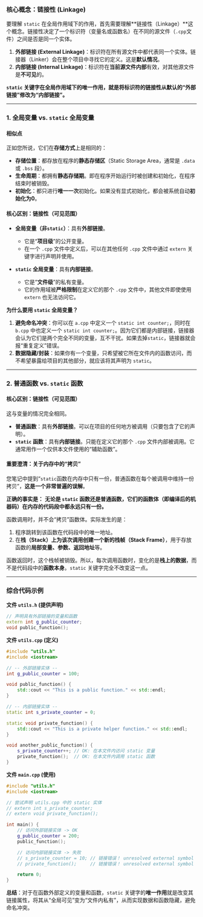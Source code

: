 ### 核心概念：链接性 (Linkage)

要理解 `static` 在全局作用域下的作用，首先需要理解\*\*链接性（Linkage）\*\*这个概念。链接性决定了一个标识符（变量名或函数名）在不同的源文件（`.cpp`文件）之间是否是同一个实体。

1.  **外部链接 (External Linkage)**：标识符在所有源文件中都代表同一个实体。链接器（Linker）会在整个项目中寻找它的定义。这是**默认情况**。
2.  **内部链接 (Internal Linkage)**：标识符在**当前源文件内部**有效，对其他源文件是**不可见**的。

**`static` 关键字在全局作用域下的唯一作用，就是将标识符的链接性从默认的“外部链接”修改为“内部链接”。**

-----

### 1\. 全局变量 vs. `static` 全局变量

#### 相似点

正如您所说，它们在**存储方式**上是相同的：

  * **存储位置**：都存放在程序的**静态存储区**（Static Storage Area，通常是 `.data` 或 `.bss` 段）。
  * **生命周期**：都拥有**静态存储期**。即在程序开始运行时被创建和初始化，在程序结束时被销毁。
  * **初始化**：都只进行**唯一一次**初始化。如果没有显式初始化，都会被系统自动**初始化为0**。

#### 核心区别：链接性（可见范围）

  * **全局变量（非`static`）**：具有**外部链接**。

      * 它是“**项目级**”的公开变量。
      * 在一个 `.cpp` 文件中定义后，可以在其他任何 `.cpp` 文件中通过 `extern` 关键字进行声明并使用。

  * **`static` 全局变量**：具有**内部链接**。

      * 它是“**文件级**”的私有变量。
      * 它的作用域被**严格限制**在定义它的那个 `.cpp` 文件中，其他文件即使使用 `extern` 也无法访问它。

**为什么要用 `static` 全局变量？**

1.  **避免命名冲突**：你可以在 `a.cpp` 中定义一个 `static int counter;`，同时在 `b.cpp` 中也定义一个 `static int counter;`。因为它们都是内部链接，链接器会认为它们是两个完全不同的变量，互不干扰。如果去掉`static`，链接器就会报“重复定义”错误。
2.  **数据隐藏/封装**：如果你有一个变量，只希望被它所在文件内的函数访问，而不希望暴露给项目的其他部分，就应该将其声明为 `static`。

-----

### 2\. 普通函数 vs. `static` 函数

#### 核心区别：链接性（可见范围）

这与变量的情况完全相同。

  * **普通函数**：具有**外部链接**。可以在项目的任何地方被调用（只要包含了它的声明）。
  * **`static` 函数**：具有**内部链接**。只能在定义它的那个 `.cpp` 文件内部被调用。它通常用作一个仅供本文件使用的“辅助函数”。

#### 重要澄清：关于内存中的“拷贝”

您笔记中提到“`static`函数在内存中只有一份，普通函数在每个被调用中维持一份拷贝”，**这是一个非常普遍的误解**。

**正确的事实是：**
**无论是 `static` 函数还是普通函数，它们的函数体（即编译后的机器码）在内存的代码段中都永远只有一份。**

函数调用时，并不会“拷贝”函数体。实际发生的是：

1.  程序跳转到该函数在代码段中的唯一地址。
2.  在**栈（Stack）上为该次调用创建一个新的栈帧（Stack Frame）**，用于存放函数的**局部变量、参数、返回地址**等。

函数返回时，这个栈帧被销毁。所以，每次调用函数时，变化的是**栈上的数据**，而不是代码段中的**函数本身**。`static` 关键字完全不改变这一点。

-----

### 综合代码示例

**文件 `utils.h` (提供声明)**

```cpp
// 声明具有外部链接的变量和函数
extern int g_public_counter;
void public_function();
```

**文件 `utils.cpp` (定义)**

```cpp
#include "utils.h"
#include <iostream>

// -- 外部链接实体 --
int g_public_counter = 100;

void public_function() {
    std::cout << "This is a public function." << std::endl;
}

// -- 内部链接实体 --
static int s_private_counter = 0;

static void private_function() {
    std::cout << "This is a private helper function." << std::endl;
}

void another_public_function() {
    s_private_counter++; // OK: 在本文件内访问 static 变量
    private_function();  // OK: 在本文件内调用 static 函数
}
```

**文件 `main.cpp` (使用)**

```cpp
#include "utils.h"
#include <iostream>

// 尝试声明 utils.cpp 中的 static 实体
// extern int s_private_counter;
// extern void private_function();

int main() {
    // 访问外部链接实体 -> OK
    g_public_counter = 200;
    public_function();

    // 访问内部链接实体 -> 失败
    // s_private_counter = 10; // 链接错误！ unresolved external symbol
    // private_function();     // 链接错误！ unresolved external symbol

    return 0;
}
```

**总结**：对于在函数外部定义的变量和函数，`static` 关键字的**唯一作用**就是改变其链接属性，将其从“全局可见”变为“文件内私有”，从而实现数据和函数隐藏，避免命名冲突。